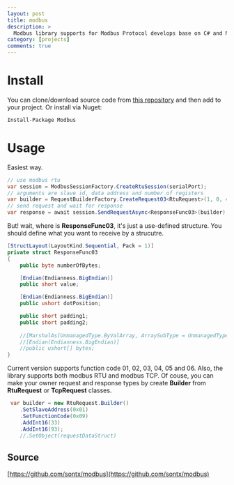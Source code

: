 ```yaml
---
layout: post
title: modbus
description: >
  Modbus library supports for Modbus Protocol develops base on C# and Net Framework 4.5.
category: [projects]
comments: true
---
```

<span/>

# Install

You can clone/download source code from [this repository](https://github.com/sontx/modbus) and then add to your project. Or install via Nuget:

```bash
Install-Package Modbus
```

# Usage

Easiest way.

``` cs
// use modbus rtu
var session = ModbusSessionFactory.CreateRtuSession(serialPort);
// arguments are slave id, data address and number of registers
var builder = RequestBuilderFactory.CreateRequest03<RtuRequest>(1, 0, 4);
// send request and wait for response
var response = await session.SendRequestAsync<ResponseFunc03>(builder);
```

But! wait, where is **ResponseFunc03**, it's just a use-defined structure. You should define what you want to receive by a strucutre.

``` cs
[StructLayout(LayoutKind.Sequential, Pack = 1)]
private struct ResponseFunc03
{
    public byte numberOfBytes;

    [Endian(Endianness.BigEndian)]
    public short value;

    [Endian(Endianness.BigEndian)]
    public ushort dotPosition;

    public short padding1;
    public short padding2;
    
    //[MarshalAs(UnmanagedType.ByValArray, ArraySubType = UnmanagedType.U2, SizeConst = 4)]
    //[Endian(Endianness.BigEndian)]
    //public ushort[] bytes;
}
```

Current version supports function code 01, 02, 03, 04, 05 and 06. Also, the library supports both modbus RTU and modbus TCP. Of couse, you can make your owner request and response types by create **Builder** from **RtuRequest** or **TcpRequest** classes.

``` cs
 var builder = new RtuRequest.Builder()
    .SetSlaveAddress(0x01)
    .SetFunctionCode(0x09)
    .AddInt16(33)
    .AddInt16(93);
    //.SetObject(requestDataStruct)
```

## Source

[https://github.com/sontx/modbus](https://github.com/sontx/modbus)